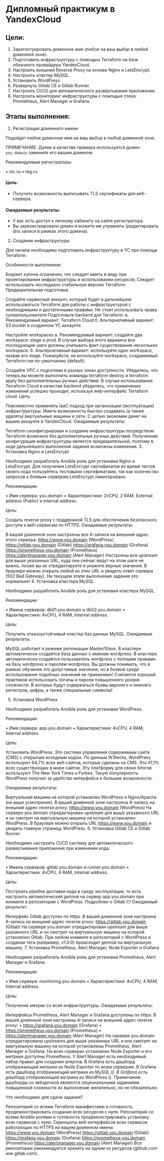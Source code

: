 # Дипломный практикум в YandexCloud

## Цели:

1. Зарегистрировать доменное имя (любое на ваш выбор в любой доменной зоне).
2. Подготовить инфраструктуру с помощью Terraform на базе облачного провайдера YandexCloud.
3. Настроить внешний Reverse Proxy на основе Nginx и LetsEncrypt.
4. Настроить кластер MySQL.
5. Установить WordPress.
6. Развернуть Gitlab CE и Gitlab Runner.
7. Настроить CI/CD для автоматического развёртывания приложения.
8. Настроить мониторинг инфраструктуры с помощью стека: Prometheus, Alert Manager и Grafana.

## Этапы выполнения:

1. Регистрация доменного имени

Подойдет любое доменное имя на ваш выбор в любой доменной зоне.

ПРИМЕЧАНИЕ: Далее в качестве примера используется домен `you.domain` замените его вашим доменом.

Рекомендуемые регистраторы:

• nic.ru
• reg.ru

#### Цель:

* Получить возможность выписывать TLS сертификаты для веб-сервера.

#### Ожидаемые результаты:

* У вас есть доступ к личному кабинету на сайте регистратора.
* Вы зарезистрировали домен и можете им управлять (редактировать dns записи в рамках этого домена).

2. Создание инфраструктуры

Для начала необходимо подготовить инфраструктуру в YC при помощи Terraform.

Особенности выполнения:

Бюджет купона ограничен, что следует иметь в виду при проектировании инфраструктуры и использовании ресурсов;
Следует использовать последнюю стабильную версию Terraform.
Предварительная подготовка:

Создайте сервисный аккаунт, который будет в дальнейшем использоваться Terraform для работы с инфраструктурой с необходимыми и достаточными правами. Не стоит использовать права суперпользователя
Подготовьте backend для Terraform:
а. Рекомендуемый вариант: Terraform Cloud
б. Альтернативный вариант: S3 bucket в созданном YC аккаунте.

Настройте workspaces
а. Рекомендуемый вариант: создайте два workspace: stage и prod. В случае выбора этого варианта все последующие шаги должны учитывать факт существования нескольких workspace.
б. Альтернативный вариант: используйте один workspace, назвав его stage. Пожалуйста, не используйте workspace, создаваемый Terraform-ом по-умолчанию (default).

Создайте VPC с подсетями в разных зонах доступности.
Убедитесь, что теперь вы можете выполнить команды terraform destroy и terraform apply без дополнительных ручных действий.
В случае использования Terraform Cloud в качестве backend убедитесь, что применение изменений успешно проходит, используя web-интерфейс Terraform cloud.
Цель:

Повсеместно применять IaaC подход при организации (эксплуатации) инфраструктуры.
Иметь возможность быстро создавать (а также удалять) виртуальные машины и сети. С целью экономии денег на вашем аккаунте в YandexCloud.
Ожидаемые результаты:

Terraform сконфигурирован и создание инфраструктуры посредством Terraform возможно без дополнительных ручных действий.
Полученная конфигурация инфраструктуры является предварительной, поэтому в ходе дальнейшего выполнения задания возможны изменения.
3. Установка Nginx и LetsEncrypt

Необходимо разработать Ansible роль для установки Nginx и LetsEncrypt.
Для получения LetsEncrypt сертификатов во время тестов своего кода пользуйтесь тестовыми сертификатами, так как количество запросов к боевым серверам LetsEncrypt лимитировано.

Рекомендации:

• Имя сервера: you.domain
• Характеристики: 2vCPU, 2 RAM, External address (Public) и Internal address.

Цель:

Создать reverse proxy с поддержкой TLS для обеспечения безопасного доступа к веб-сервисам по HTTPS.
Ожидаемые результаты:

В вашей доменной зоне настроены все A-записи на внешний адрес этого сервера:
https://www.you.domain (WordPress)
https://gitlab.you.domain (Gitlab)
https://grafana.you.domain (Grafana)
https://prometheus.you.domain (Prometheus)
https://alertmanager.you.domain (Alert Manager)
Настроены все upstream для выше указанных URL, куда они сейчас ведут на этом шаге не важно, позже вы их отредактируете и укажите верные значения.
В браузере можно открыть любой из этих URL и увидеть ответ сервера (502 Bad Gateway). На текущем этапе выполнение задания это нормально!
4. Установка кластера MySQL

Необходимо разработать Ansible роль для установки кластера MySQL.

Рекомендации:

• Имена серверов: db01.you.domain и db02.you.domain
• Характеристики: 4vCPU, 4 RAM, Internal address.

Цель:

Получить отказоустойчивый кластер баз данных MySQL.
Ожидаемые результаты:

MySQL работает в режиме репликации Master/Slave.
В кластере автоматически создаётся база данных c именем wordpress.
В кластере автоматически создаётся пользователь wordpress с полными правами на базу wordpress и паролем wordpress.
Вы должны понимать, что в рамках обучения это допустимые значения, но в боевой среде использование подобных значений не приемлимо! Считается хорошей практикой использовать логины и пароли повышенного уровня сложности. В которых будут содержаться буквы верхнего и нижнего регистров, цифры, а также специальные символы!

5. Установка WordPress

Необходимо разработать Ansible роль для установки WordPress.

Рекомендации:

• Имя сервера: app.you.domain
• Характеристики: 4vCPU, 4 RAM, Internal address.

Цель:

Установить WordPress. Это система управления содержимым сайта (CMS) с открытым исходным кодом.
По данным W3techs, WordPress используют 64,7% всех веб-сайтов, которые сделаны на CMS. Это 41,1% всех существующих в мире сайтов. Эту платформу для своих блогов используют The New York Times и Forbes. Такую популярность WordPress получил за удобство интерфейса и большие возможности.

Ожидаемые результаты:

Виртуальная машина на которой установлен WordPress и Nginx/Apache (на ваше усмотрение).
В вашей доменной зоне настроена A-запись на внешний адрес reverse proxy:
https://www.you.domain (WordPress)
На сервере you.domain отредактирован upstream для выше указанного URL и он смотрит на виртуальную машину на которой установлен WordPress.
В браузере можно открыть URL https://www.you.domain и увидеть главную страницу WordPress.
6. Установка Gitlab CE и Gitlab Runner

Необходимо настроить CI/CD систему для автоматического развертывания приложения при изменении кода.

Рекомендации:

• Имена серверов: gitlab.you.domain и runner.you.domain
• Характеристики: 4vCPU, 4 RAM, Internal address.

Цель:

Построить pipeline доставки кода в среду эксплуатации, то есть настроить автоматический деплой на сервер app.you.domain при коммите в репозиторий с WordPress.
Подробнее о Gitlab CI
Ожидаемый результат:

Интерфейс Gitlab доступен по https.
В вашей доменной зоне настроена A-запись на внешний адрес reverse proxy:
https://gitlab.you.domain (Gitlab)
На сервере you.domain отредактирован upstream для выше указанного URL и он смотрит на виртуальную машину на которой установлен Gitlab.
При любом коммите в репозиторий с WordPress и создании тега (например, v1.0.0) происходит деплой на виртуальную машину.
7. Установка Prometheus, Alert Manager, Node Exporter и Grafana

Необходимо разработать Ansible роль для установки Prometheus, Alert Manager и Grafana.

Рекомендации:

• Имя сервера: monitoring.you.domain
• Характеристики: 4vCPU, 4 RAM, Internal address.

Цель:

Получение метрик со всей инфраструктуры.
Ожидаемые результаты:

Интерфейсы Prometheus, Alert Manager и Grafana доступены по https.
В вашей доменной зоне настроены A-записи на внешний адрес reverse proxy:
• https://grafana.you.domain (Grafana)
• https://prometheus.you.domain (Prometheus)
• https://alertmanager.you.domain (Alert Manager)
На сервере you.domain отредактированы upstreams для выше указанных URL и они смотрят на виртуальную машину на которой установлены Prometheus, Alert Manager и Grafana.
На всех серверах установлен Node Exporter и его метрики доступны Prometheus.
У Alert Manager есть необходимый набор правил для создания алертов.
В Grafana есть дашборд отображающий метрики из Node Exporter по всем серверам.
В Grafana есть дашборд отображающий метрики из MySQL (*).
В Grafana есть дашборд отображающий метрики из WordPress (*).
Примечание: дашборды со звёздочкой являются опциональными заданиями повышенной сложности их выполнение желательно, но не обязательно.

Что необходимо для сдачи задания?

Репозиторий со всеми Terraform манифестами и готовность продемонстрировать создание всех ресурсов с нуля.
Репозиторий со всеми Ansible ролями и готовность продемонстрировать установку всех сервисов с нуля.
Скриншоты веб-интерфейсов всех сервисов работающих по HTTPS на вашем доменном имени.
https://www.you.domain (WordPress)
https://gitlab.you.domain (Gitlab)
https://grafana.you.domain (Grafana)
https://prometheus.you.domain (Prometheus)
https://alertmanager.you.domain (Alert Manager)
Все репозитории рекомендуется хранить на одном из ресурсов (github.com или gitlab.com).
